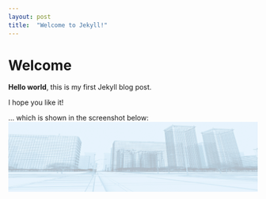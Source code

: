 ```yaml
---
layout: post
title:  "Welcome to Jekyll!"
---
```


# Welcome

**Hello world**, this is my first Jekyll blog post.

I hope you like it!

... which is shown in the screenshot below:
![My helpful screenshot](/_assets/header.png)
